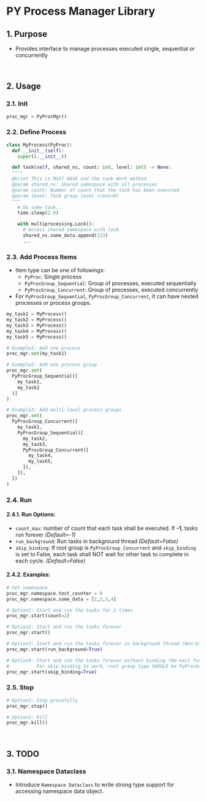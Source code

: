 # PY Process Manager Library

## 1. Purpose
- Provides interface to manage processes executed single, sequential or concurrently

<br>

## 2. Usage

### 2.1. Init
```python
proc_mgr = PyProcMgr()
```

### 2.2. Define Process
```python
class MyProcess(PyProc):
  def __init__(self):
    super().__init__()

  def task(self, shared_ns, count: int, level: int) -> None:
  """!
  @brief This is MUST HAVE and the task Work method
  @param shared_ns: Shared namespace with all processes
  @param count: Number of count that the task has been executed
  @param level: Task group level (root=0)
  """
    # Do some task...
    time.sleep(2.0)

    with multiprocessing.Lock():
      # Access shared namespace with lock
      shared_ns.some_data.append(123)
      ...

```

### 2.3. Add Process Items
- Item type can be one of followings:
  - `PyProc`: Single process
  - `PyProcGroup_Sequential`: Group of processes, executed sequentially
  - `PyProcGroup_Concurrent`: Group of processes, executed concurrently
- For `PyProcGroup_Sequential`, `PyProcGroup_Concurrent`, it can have nested processes or process groups.

```python
my_task1 = MyProcess()
my_task2 = MyProcess()
my_task3 = MyProcess()
my_task4 = MyProcess()
my_task5 = MyProcess()

# Example1: Add one process
proc_mgr.set(my_task1)

# Example2: Add one process group
proc_mgr.set(
  PyProcGroup_Sequential([
    my_task1,
    my_task2
  )]
)

# Example3: Add multi-level process groups
proc_mgr.set(
  PyProcGroup_Concurrent([
    my_task1,
    PyProcGroup_Sequential([
      my_task2,
      my_task3,
      PyProcGroup_Concurrent([
        my_task4,
        my_task5,
      ]),
    ]),
  ])
)
```  

### 2.4. Run

#### 2.4.1. Run Options:
- `count_max`: number of count that each task shall be executed. If **-1**, tasks run forever *(Default=-1)*
- `run_background`: Run tasks in background thread *(Default=False)*
- `skip_binding`: If root group is `PyProcGroup_Concurrent` and `skip_binding` is set to False, each task shall NOT wait for other task to complete in each cycle. *(Default=False)*

#### 2.4.2. Examples:

```python
# Set namespace
proc_mgr.namespace.test_counter = 0
proc_mgr.namespace.some_data = [1,2,3,4]

# Option1: Start and run the tasks for 2 times
proc_mgr.start(count=2)

# Option2: Start and run the tasks forever
proc_mgr.start()

# Option3: Start and run the tasks forever in background thread (Non-blocking)
proc_mgr.start(run_background=True)

# Option4: Start and run the tasks forever without binding (No wait for other process to complete)
#          For skip binding to work, root group type SHOULD be PyProcGroup_Concurrent
proc_mgr.start(skip_binding=True)
```

### 2.5. Stop
```python
# Option1: Stop gracefully
proc_mgr.stop()

# Option2: Kill
proc_mgr.kill()
```

<br>

## 3. TODO

### 3.1. Namespace Dataclass
- Introduce `Namespace Dataclass` to write strong type support for accessing namespace data object.

<br>